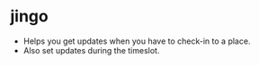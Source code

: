 jingo
=====
+ Helps you get updates when you have to check-in to a place.
+ Also set updates during the timeslot.
